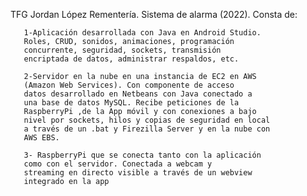 
TFG Jordan López Rementería. 
Sistema de alarma (2022). Consta de:

       1-Aplicación desarrollada con Java en Android Studio. 
       Roles, CRUD, sonidos, animaciones, programación 
       concurrente, seguridad, sockets, transmisión 
       encriptada de datos, administrar respaldos, etc.
       
       2-Servidor en la nube en una instancia de EC2 en AWS 
       (Amazon Web Services). Con componente de acceso  
       datos desarrollado en Netbeans con Java conectado a 
       una base de datos MySQL. Recibe peticiones de la 
       RaspberryPi ,de la App móvil y con conexiones a bajo 
       nivel por sockets, hilos y copias de seguridad en local
       a través de un .bat y Firezilla Server y en la nube con 
       AWS EBS.
       
       3- RaspberryPi que se conecta tanto con la aplicación 
       como con el servidor. Conectada a webcam y 
       streaming en directo visible a través de un webview 
       integrado en la app
